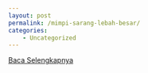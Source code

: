 ```yaml
---
layout: post
permalink: /mimpi-sarang-lebah-besar/
categories:
    - Uncategorized
---
```


[Baca Selengkapnya](/10)